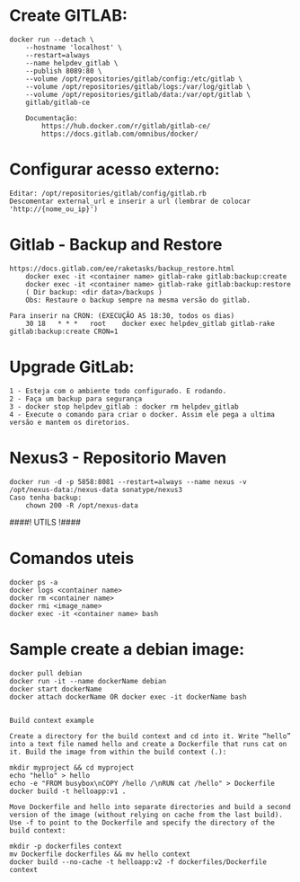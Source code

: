 # Create GITLAB:
	docker run --detach \
	    --hostname 'localhost' \
	    --restart=always
	    --name helpdev_gitlab \
	    --publish 8089:80 \
	    --volume /opt/repositories/gitlab/config:/etc/gitlab \
	    --volume /opt/repositories/gitlab/logs:/var/log/gitlab \
	    --volume /opt/repositories/gitlab/data:/var/opt/gitlab \
	    gitlab/gitlab-ce

	    Documentação:
			https://hub.docker.com/r/gitlab/gitlab-ce/
			https://docs.gitlab.com/omnibus/docker/

# Configurar acesso externo:
	Editar: /opt/repositories/gitlab/config/gitlab.rb
	Descomentar external_url e inserir a url (lembrar de colocar 'http://{nome_ou_ip}')

# Gitlab - Backup and Restore
	https://docs.gitlab.com/ee/raketasks/backup_restore.html
		docker exec -it <container name> gitlab-rake gitlab:backup:create
		docker exec -it <container name> gitlab-rake gitlab:backup:restore
		( Dir backup: <dir data>/backups )
		Obs: Restaure o backup sempre na mesma versão do gitlab.

	Para inserir na CRON: (EXECUÇÃO AS 18:30, todos os dias)
		30 18   * * *   root    docker exec helpdev_gitlab gitlab-rake gitlab:backup:create CRON=1

# Upgrade GitLab:
	1 - Esteja com o ambiente todo configurado. E rodando.
	2 - Faça um backup para segurança
	3 - docker stop helpdev_gitlab : docker rm helpdev_gitlab
	4 - Execute o comando para criar o docker. Assim ele pega a ultima versão e mantem os diretorios.


# Nexus3 - Repositorio Maven
	docker run -d -p 5858:8081 --restart=always --name nexus -v /opt/nexus-data:/nexus-data sonatype/nexus3
	Caso tenha backup:
		chown 200 -R /opt/nexus-data

####! UTILS !####

# Comandos uteis
	docker ps -a
	docker logs <container name>
	docker rm <container name>
	docker rmi <image_name>
	docker exec -it <container name> bash

# Sample create a debian image:
	docker pull debian
	docker run -it --name dockerName debian
	docker start dockerName
	docker attach dockerName OR docker exec -it dockerName bash


    Build context example

    Create a directory for the build context and cd into it. Write “hello” into a text file named hello and create a Dockerfile that runs cat on it. Build the image from within the build context (.):

    mkdir myproject && cd myproject
    echo "hello" > hello
    echo -e "FROM busybox\nCOPY /hello /\nRUN cat /hello" > Dockerfile
    docker build -t helloapp:v1 .

    Move Dockerfile and hello into separate directories and build a second version of the image (without relying on cache from the last build). Use -f to point to the Dockerfile and specify the directory of the build context:

    mkdir -p dockerfiles context
    mv Dockerfile dockerfiles && mv hello context
    docker build --no-cache -t helloapp:v2 -f dockerfiles/Dockerfile context
